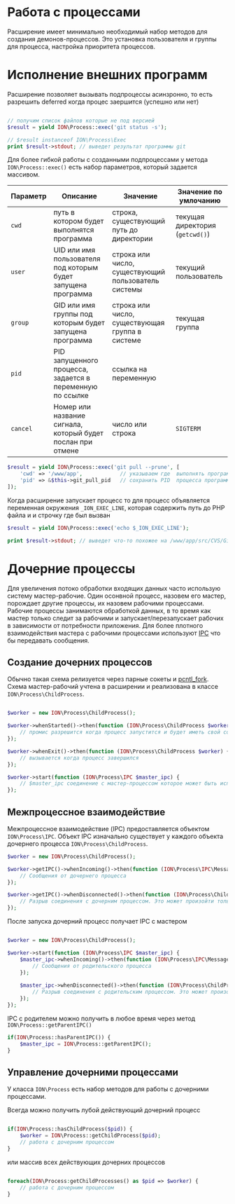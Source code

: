 Работа с процессами
====

Расширение имеет минимально необходимый набор методов для создания демонов-процессов. 
Это установка пользователя и группы для процесса, настройка приоритета процессов.

# Исполнение внешних программ

Расширение позволяет вызывать подпроцессы асинзронно, то есть разрешить deferred когда процес заершится (успешно или нет)

```php

// получим список файлов которые не под версией
$result = yield ION\Process::exec('git status -s');

// $result instanceof ION\Process\Exec
print $result->stdout; // выведет результат программы git
```

Для более гибкой работы с созданными подпроцессами у метода `ION\Process::exec()` есть набор параметров, который задается массивом.
 
| Параметр | Описание            | Значение                | Значение по умлочанию |
| -------- | ------------------- | ----------------------- | --------------------- |
| `cwd`    | путь в котором будет выполнятся программа | строка, существующий путь до директории | текущая директория (`getcwd()`) |
| `user`   | UID или имя пользователя под которым будет запущена программа | строка или число, существующий пользователь системы | текущий пользователь |
| `group`  | GID или имя группы под которым будет запущена программа | строка или число, существующая группа в системе | текущая группа |
| `pid`    | PID запущенного процесса, задается в переменную по ссылке | ссылка на переменную | |
| `cancel` | Номер или название сигнала, который будет послан при отмене | число или строка | `SIGTERM` |


```php
$result = yield ION\Process::exec('git pull --prune', [
    'cwd' => '/www/app',            // указываем где  выполнять программу
    'pid' => &$this->git_pull_pid   // сохранить PID  процесса программы в свойство 
]);
```

Когда расширение запускает процесс то для процесс объявляется переменная окружения `_ION_EXEC_LINE`, 
которая содержить путь до PHP файла и и строчку где был вызван


```php
$result = yield ION\Process::exec('echo $_ION_EXEC_LINE');

print $result->stdout; // выведет что-то похожее на /www/app/src/CVS/GitDriver.php:562
```

# Дочерние процессы

Для увеличения потоко обработки входящих данных часто использую систему мастер-рабочие. 
Один осонвной процесс, назовем его мастер, порождает другие процессы, их назовем рабочими процессами. 
Рабочие процессы занимаются обработкой данных, в то время как мастер только следит за рабочими 
и запускает/перезапускает рабочих в зависимости от потребности приложения. Для более плотного взаимодействия мастера с 
рабочими процессами используют [IPC](https://en.wikipedia.org/wiki/Inter-process_communication) что бы передавать сообщения.

## Создание дочерних процессов

Обычно такая схема релизуется через парные сокеты и [pcntl_fork](http://docs.php.net/pcntl_fork). 
Схема мастер-рабочий учтена в расширении и реализована в классе `ION\Process\ChildProcess`.


```php

$worker = new ION\Process\ChildProcess();

$worker->whenStarted()->then(function (ION\Process\ChildProcess $worker) {
    // промис разрешится когда процесс запустится и будет иметь свой собственный PID
});

$worker->whenExit()->then(function (ION\Process\ChildProcess $worker) {
    // вызывается когда процесс завершился
});

$worker->start(function (ION\Process\IPC $master_ipc) {
    // $master_ipc соединение с мастер-процессом которое может быть использавнно для передачи сообщений
});

```

## Межпроцессное взаимодействие

Межпроцессное взаимодействие (IPC) предоставляется объектом `ION\Process\IPC`. 
Объект IPC изначально существует у каждого объекта дочернего процесса `ION\Process\ChildProcess`.

```php
$worker = new ION\Process\ChildProcess();

$worker->getIPC()->whenIncoming()->then(function (ION\Process\IPC\Message $message) {
    // Сообщения от дочернего процесса
});

$worker->getIPC()->whenDisconnected()->then(function (ION\Process\ChildProcess $worker) {
    // Разрыв соединения с дочерним процессом. Это может произойти только из-за завершения процесса
});

```

После запуска дочерний процесс получает IPC с мастером

```php

$worker = new ION\Process\ChildProcess();

$worker->start(function (ION\Process\IPC $master_ipc) {
    $master_ipc->whenIncoming()->then(function (ION\Process\IPC\Message $message) {
        // Сообщения от родительского процесса
    });
    
    $master_ipc->whenDisconnected()->then(function (ION\Process\ChildProcess $worker) {
        // Разрыв соединения с родительским процессом. Это может произойти только из-за завершения родительского процесса
    });
});

```

IPC с родителем можно получить в любое время через метод `ION\Process::getParentIPC()`

```php 
if(ION\Process::hasParentIPC()) {
    $master_ipc = ION\Process::getParentIPC();
}
```


## Управление дочерними процессами

У класса `ION\Process` есть набор методов для работы с дочерними процессами. 
 
Всегда можно получить лубой действующий дочерний процесс 

```php

if(ION\Process::hasChildProcess($pid)) {
    $worker = ION\Process::getChildProcess($pid);
    // работа с дочерним процессом
}

```

или массив всех действующих дочерних процессов

```php

foreach(ION\Process:getChildProcesses() as $pid => $worker) {
    // работа с дочерним процессом
}

```